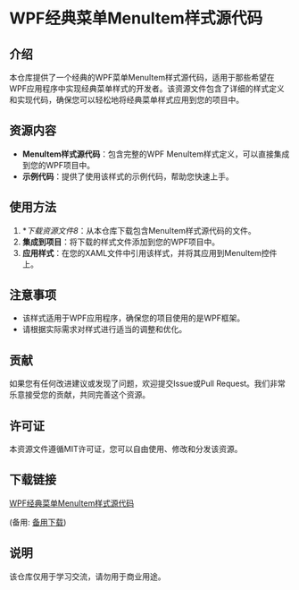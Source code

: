 # WPF经典菜单MenuItem样式源代码

## 介绍

本仓库提供了一个经典的WPF菜单MenuItem样式源代码，适用于那些希望在WPF应用程序中实现经典菜单样式的开发者。该资源文件包含了详细的样式定义和实现代码，确保您可以轻松地将经典菜单样式应用到您的项目中。

## 资源内容

- **MenuItem样式源代码**：包含完整的WPF MenuItem样式定义，可以直接集成到您的WPF项目中。
- **示例代码**：提供了使用该样式的示例代码，帮助您快速上手。

## 使用方法

1. **下载资源文件8*：从本仓库下载包含MenuItem样式源代码的文件。
2. **集成到项目**：将下载的样式文件添加到您的WPF项目中。
3. **应用样式**：在您的XAML文件中引用该样式，并将其应用到MenuItem控件上。

## 注意事项

- 该样式适用于WPF应用程序，确保您的项目使用的是WPF框架。
- 请根据实际需求对样式进行适当的调整和优化。

## 贡献

如果您有任何改进建议或发现了问题，欢迎提交Issue或Pull Request。我们非常乐意接受您的贡献，共同完善这个资源。

## 许可证

本资源文件遵循MIT许可证，您可以自由使用、修改和分发该资源。

## 下载链接
[WPF经典菜单MenuItem样式源代码](https://pan.quark.cn/s/92b7798ffd82) 

(备用: [备用下载](https://pan.baidu.com/s/1tOdFS0Jow3jJvfIhZT8jhQ?pwd=1234))

## 说明

该仓库仅用于学习交流，请勿用于商业用途。
